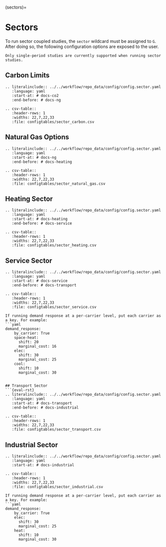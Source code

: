 (sectors)=
# Sectors

To run sector coupled studies, the `sector` wildcard must be assigned to `G`. After doing so,
the following configuration options are exposed to the user.

```{note}
Only single-period studies are currently supported when running sector studies.
```

## Carbon Limits
```{eval-rst}
.. literalinclude:: ../../workflow/repo_data/config/config.sector.yaml
   :language: yaml
   :start-at: # docs-co2
   :end-before: # docs-ng

.. csv-table::
   :header-rows: 1
   :widths: 22,7,22,33
   :file: configtables/sector_carbon.csv
```

## Natural Gas Options
```{eval-rst}
.. literalinclude:: ../../workflow/repo_data/config/config.sector.yaml
   :language: yaml
   :start-at: # docs-ng
   :end-before: # docs-heating

.. csv-table::
   :header-rows: 1
   :widths: 22,7,22,33
   :file: configtables/sector_natural_gas.csv
```

## Heating Sector
```{eval-rst}
.. literalinclude:: ../../workflow/repo_data/config/config.sector.yaml
   :language: yaml
   :start-at: # docs-heating
   :end-before: # docs-service

.. csv-table::
   :header-rows: 1
   :widths: 22,7,22,33
   :file: configtables/sector_heating.csv
```

## Service Sector
```{eval-rst}
.. literalinclude:: ../../workflow/repo_data/config/config.sector.yaml
   :language: yaml
   :start-at: # docs-service
   :end-before: # docs-transport

.. csv-table::
   :header-rows: 1
   :widths: 22,7,22,33
   :file: configtables/sector_service.csv
```

```{info}
If running demand response at a per-carrier level, put each carrier as a key. For example:
```yaml
demand_response:
    by_carrier: True
    space-heat:
      shift: 20
      marginal_cost: 16
    elec:
      shift: 30
      marginal_cost: 25
    cool:
      shift: 10
      marginal_cost: 30
```
```

## Transport Sector
```{eval-rst}
.. literalinclude:: ../../workflow/repo_data/config/config.sector.yaml
   :language: yaml
   :start-at: # docs-transport
   :end-before: # docs-industrial

.. csv-table::
   :header-rows: 1
   :widths: 22,7,22,33
   :file: configtables/sector_transport.csv
```

## Industrial Sector
```{eval-rst}
.. literalinclude:: ../../workflow/repo_data/config/config.sector.yaml
   :language: yaml
   :start-at: # docs-industrial

.. csv-table::
   :header-rows: 1
   :widths: 22,7,22,33
   :file: configtables/sector_industrial.csv
```

```{info}
If running demand response at a per-carrier level, put each carrier as a key. For example:
```yaml
demand_response:
    by_carrier: True
    elec:
      shift: 30
      marginal_cost: 25
    heat:
      shift: 10
      marginal_cost: 30
```
```
